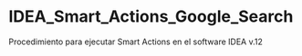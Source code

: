 # IDEA_Smart_Actions_Google_Search
Procedimiento para ejecutar Smart Actions en el software IDEA v.12

